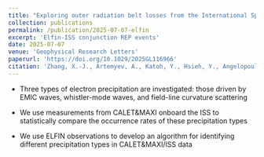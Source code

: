 ```yaml
---
title: "Exploring outer radiation belt losses from the International Space Station"
collection: publications
permalink: /publication/2025-07-07-elfin
excerpt: 'Elfin-ISS conjunction REP events'
date: 2025-07-07
venue: 'Geophysical Research Letters'
paperurl: 'https://doi.org/10.1029/2025GL116966'
citation: 'Zhang, X.-J., Artemyev, A., Katoh, Y., Hsieh, Y., Angelopoulos, V., Torii, S., et al. (2025). &quot;Exploring outer radiation belt losses from the International Space Station&quot; <i>Geophysical Research Letters</i>. 52, e2025GL116966.'
---
```


- Three types of electron precipitation are investigated: those driven by EMIC waves, whistler-mode waves, and field-line curvature scattering

- We use measurements from CALET&MAXI onboard the ISS to statistically compare the occurrence rates of these precipitation types

- We use ELFIN observations to develop an algorithm for identifying different precipitation types in CALET&MAXI/ISS data
